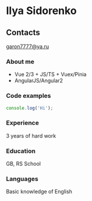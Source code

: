 # Ilya Sidorenko

## Contacts
garon7777@ya.ru

### About me
* Vue 2/3 + JS/TS + Vuex/Pinia
* AngularJS/Angular2

### Code examples
```javascript
console.log('Hi');
```

### Experience
3 years of hard work

### Education
GB, RS School

### Languages
Basic knowledge of English
